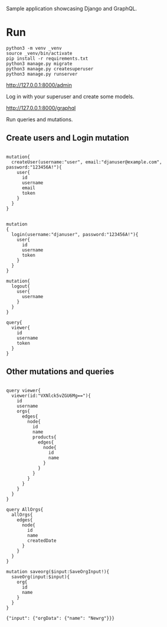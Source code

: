 Sample application showcasing Django and GraphQL.


# Run

```
python3 -m venv _venv
source _venv/bin/activate
pip install -r requirements.txt
python3 manage.py migrate
python3 manage.py createsuperuser
python3 manage.py runserver

```





http://127.0.0.1:8000/admin

Log in with your superuser and create some models.

http://127.0.0.1:8000/graphql

Run queries and mutations.


## Create users and Login mutation


```

mutation{
  createUser(username:"user", email:"djanuser@example.com", password:"123456A!"){
    user{
      id
      username
      email
      token
    }
  }
}


mutation
{
  login(username:"djanuser", password:"123456A!"){
    user{
      id
      username
      token
    }
  }
}

mutation{
  logout{
    user{
      username
    }
  }
}

query{
  viewer{
    id
    username
    token
  }
}

```

## Other mutations and queries

```

query viewer{
  viewer(id:"VXNlck5vZGU6Mg=="){
    id
    username
    orgs{
      edges{
        node{
          id
          name
          products{
            edges{
              node{
                id
                name
              }
            }
          }
        }
      }
    }
  }
}

query AllOrgs{
  allOrgs{
    edges{
      node{
        id
        name
        createdDate
      }
    }
  }
}

mutation saveorg($input:SaveOrgInput!){
  saveOrg(input:$input){
    org{
      id
      name
    }
  }
}

{"input": {"orgData": {"name": "Newrg"}}}

```
